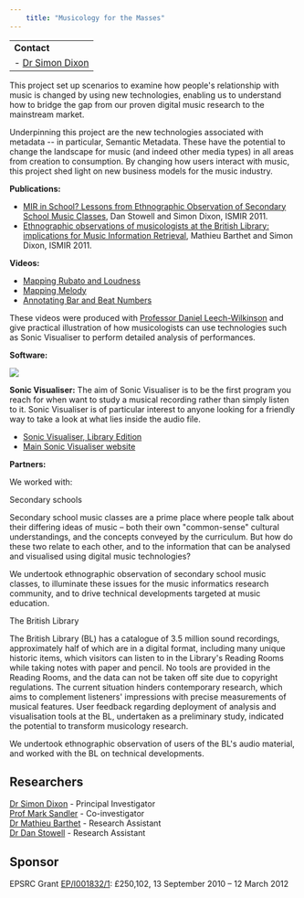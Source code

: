 ```yaml
---
    title: "Musicology for the Masses"
---
```


|     |
| --- |
| **Contact** |
| \- [Dr Simon Dixon](http://www.eecs.qmul.ac.uk/~simond/) |

This project set up scenarios to examine how people's relationship with music is changed by using new technologies, enabling us to understand how to bridge the gap from our proven digital music research to the mainstream market.

Underpinning this project are the new technologies associated with metadata -- in particular, Semantic Metadata. These have the potential to change the landscape for music (and indeed other media types) in all areas from creation to consumption. By changing how users interact with music, this project shed light on new business models for the music industry.

**Publications:**

*   [MIR in School? Lessons from Ethnographic Observation of Secondary School Music Classes](http://ismir2011.ismir.net/papers/OS5-3.pdf), Dan Stowell and Simon Dixon, ISMIR 2011.
*   [Ethnographic observations of musicologists at the British Library: implications for Music Information Retrieval](http://ismir2011.ismir.net/papers/OS5-4.pdf), Mathieu Barthet and Simon Dixon, ISMIR 2011.

**Videos:**

*   [Mapping Rubato and Loudness](https://vimeo.com/44242254)
*   [Mapping Melody](https://vimeo.com/44739017)
*   [Annotating Bar and Beat Numbers](https://vimeo.com/44242015)

These videos were produced with [Professor Daniel Leech-Wilkinson](http://www.kcl.ac.uk/artshums/depts/music/people/acad/leechwilkinson/index.aspx) and give practical illustration of how musicologists can use technologies such as Sonic Visualiser to perform detailed analysis of performances.

**Software:**

![](http://www.sonicvisualiser.org/images/sv2-thumb.png)

**Sonic Visualiser:** The aim of Sonic Visualiser is to be the first program you reach for when want to study a musical recording rather than simply listen to it. Sonic Visualiser is of particular interest to anyone looking for a friendly way to take a look at what lies inside the audio file.

*   [Sonic Visualiser, Library Edition](https://code.soundsoftware.ac.uk/projects/sonic-visualiser/wiki/Library_Edition
    )
*   [Main Sonic Visualiser website](http://www.sonicvisualiser.org/)

**Partners:**

We worked with:

Secondary schools

Secondary school music classes are a prime place where people talk about their differing ideas of music – both their own "common-sense" cultural understandings, and the concepts conveyed by the curriculum. But how do these two relate to each other, and to the information that can be analysed and visualised using digital music technologies?

We undertook ethnographic observation of secondary school music classes, to illuminate these issues for the music informatics research community, and to drive technical developments targeted at music education.

The British Library

The British Library (BL) has a catalogue of 3.5 million sound recordings, approximately half of which are in a digital format, including many unique historic items, which visitors can listen to in the Library's Reading Rooms while taking notes with paper and pencil. No tools are provided in the Reading Rooms, and the data can not be taken off site due to copyright regulations. The current situation hinders contemporary research, which aims to complement listeners' impressions with precise measurements of musical features. User feedback regarding deployment of analysis and visualisation tools at the BL, undertaken as a preliminary study, indicated the potential to transform musicology research.

We undertook ethnographic observation of users of the BL's audio material, and worked with the BL on technical developments.

## Researchers

[Dr Simon Dixon](http://www.eecs.qmul.ac.uk/~simond/) - Principal Investigator  
[Prof Mark Sandler](http://www.eecs.qmul.ac.uk/people/view/3114/prof-mark-sandler/) - Co-investigator  
[Dr Mathieu Barthet](/people/mathieub.htm) - Research Assistant  
[Dr Dan Stowell](/people/dans.htm) - Research Assistant

## Sponsor

EPSRC Grant [EP/I001832/1](http://gow.epsrc.ac.uk/NGBOViewGrant.aspx?Grant=EP/I001832/1): £250,102, 13 September 2010 – 12 March 2012